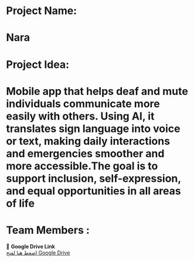 # Project Name: 
# Nara

# Project Idea: 
# Mobile app that helps deaf and mute individuals communicate more easily with others. Using AI, it translates sign language into voice or text, making daily interactions and emergencies smoother and more accessible.The goal is to support inclusion, self-expression, and equal opportunities in all areas of life

# Team Members :

📂 **Google Drive Link**  
[اضغط هنا لفتح Google Drive](https://drive.google.com/drive/folders/1D4FVJ2RAN8QQ5crXIlreQMiX3SMmZF1G)


